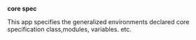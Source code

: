 **core spec**

This app specifies the generalized environments declared core specification class,modules, variables. etc.